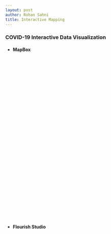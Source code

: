 ```yaml
---
layout: post
author: Rohan Sahni
title: Interactive Mapping
---
```



<html>
<head>


<script src='https://api.mapbox.com/mapbox-gl-js/v2.1.1/mapbox-gl.js'></script>
<link href='https://api.mapbox.com/mapbox-gl-js/v2.1.1/mapbox-gl.css' rel='stylesheet' />

</head>
<body>
  <h3>COVID-19 Interactive Data Visualization</h3>
  <ul>
    <li>
      <h4>MapBox</h4>
<div id='map' style='width: 675px; height: 500px;'></div>
<script>
  mapboxgl.accessToken = 'pk.eyJ1Ijoicm9kaW5jb2RlIiwiYSI6ImNrbXVncWhpOTExN2kyb3E1MWc2MnNvNmcifQ.Rf9LemJ5ymKLMcZQyQ6j5g';
  var map = new mapboxgl.Map({
    container: 'map',
    style: 'mapbox://styles/mapbox/streets-v11'
  });
</script>
    </li>
    <li>
  <h4>Flourish Studio</h4>
<div class="flourish-embed flourish-map" data-src="visualisation/6064923"><script src="https://public.flourish.studio/resources/embed.js"></script></div>
    </li>
  </ul>
</body>
</html>
